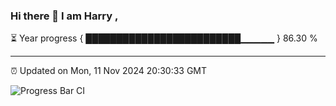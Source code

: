 ### Hi there 👋 I am Harry , 

⏳ Year progress { █████████████████████████▁▁▁▁▁ } 86.30 %

---

⏰ Updated on Mon, 11 Nov 2024 20:30:33 GMT

![Progress Bar CI](https://github.com/duykhang68/duykhang68/workflows/Progress%20Bar%20CI/badge.svg)
